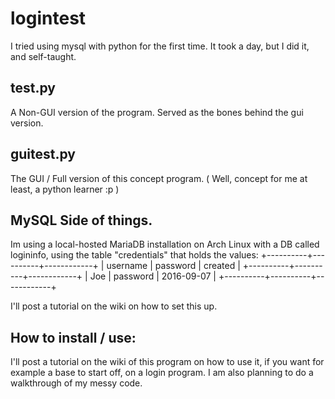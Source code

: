 # logintest
I tried using mysql with python for the first time. It took a day, but I did it, and self-taught.

## test.py
A Non-GUI version of the program. Served as the bones behind the gui version.

## guitest.py
The GUI / Full version of this concept program. ( Well, concept for me at least, a python learner :p )

## MySQL Side of things.
Im using a local-hosted MariaDB installation on Arch Linux with a DB called logininfo, using the table "credentials" that holds the values:
+----------+----------+------------+
| username | password | created    |
+----------+----------+------------+
| Joe      | password | 2016-09-07 |
+----------+----------+------------+

I'll post a tutorial on the wiki on how to set this up.

## How to install / use:
I'll post a tutorial on the wiki of this program on how to use it, if you want for example a base to start off, on a login program.
I am also planning to do a walkthrough of my messy code.
